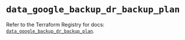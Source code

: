# `data_google_backup_dr_backup_plan`

Refer to the Terraform Registry for docs: [`data_google_backup_dr_backup_plan`](https://registry.terraform.io/providers/hashicorp/google/6.27.0/docs/data-sources/backup_dr_backup_plan).
